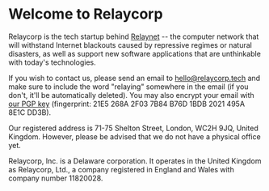 ---
---

# Welcome to Relaycorp

Relaycorp is the tech startup behind [Relaynet](https://relaynet.link) -- the computer network that will withstand Internet blackouts caused by repressive regimes or natural disasters, as well as support new software applications that are unthinkable with today's technologies.

If you wish to contact us, please send an email to [hello@relaycorp.tech](mailto:hello@relaycorp.tech) and make sure to include the word "relaying" somewhere in the email (if you don't, it'll be automatically deleted). You may also encrypt your email with [our PGP key](https://pgp.pm/pks/lookup?op=get&search=0x2021495A8E1CDD3B) (fingerprint: 21E5 268A 2F03 7B84 B76D 1BDB 2021 495A 8E1C DD3B).

Our registered address is 71-75 Shelton Street, London, WC2H 9JQ, United Kingdom. However, please be advised that we do not have a physical office yet.

Relaycorp, Inc. is a Delaware corporation. It operates in the United Kingdom as Relaycorp, Ltd., a company registered in England and Wales with company number 11820028.
